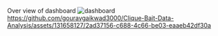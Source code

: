 Over view of dashboard 
![dashboard](https://github.com/gouravgaikwad3000/Clique-Bait-Data-Analysis/assets/131658127/7ceab117-a6a6-4859-b44f-407ac2896370)
https://github.com/gouravgaikwad3000/Clique-Bait-Data-Analysis/assets/131658127/2ad37156-c688-4c66-be03-eaaeb42df30a
